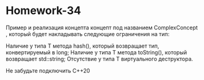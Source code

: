 # Homework-34
Пример и реализация концепта
концепт под названием ComplexConcept<T> , который будет накладывать следующие ограничения на тип:

Наличие у типа T метода hash(), который возвращает тип, конвертируемый в long;
Наличие у типа T метода toString(), который возвращает std::string;
Отсутствие у типа T виртуального деструктора.

Не забудьте подключить C++20